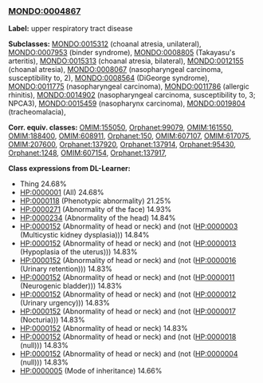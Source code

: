 
### [MONDO:0004867](http://purl.obolibrary.org/obo/MONDO_0004867)
**Label:** upper respiratory tract disease

**Subclasses:** [MONDO:0015312](http://purl.obolibrary.org/obo/MONDO_0015312) (choanal atresia, unilateral), [MONDO:0007953](http://purl.obolibrary.org/obo/MONDO_0007953) (binder syndrome), [MONDO:0008805](http://purl.obolibrary.org/obo/MONDO_0008805) (Takayasu's arteritis), [MONDO:0015313](http://purl.obolibrary.org/obo/MONDO_0015313) (choanal atresia, bilateral), [MONDO:0012155](http://purl.obolibrary.org/obo/MONDO_0012155) (choanal atresia), [MONDO:0008067](http://purl.obolibrary.org/obo/MONDO_0008067) (nasopharyngeal carcinoma, susceptibility to, 2), [MONDO:0008564](http://purl.obolibrary.org/obo/MONDO_0008564) (DiGeorge syndrome), [MONDO:0011775](http://purl.obolibrary.org/obo/MONDO_0011775) (nasopharyngeal carcinoma), [MONDO:0011786](http://purl.obolibrary.org/obo/MONDO_0011786) (allergic rhinitis), [MONDO:0014902](http://purl.obolibrary.org/obo/MONDO_0014902) (nasopharyngeal carcinoma, susceptibility to, 3; NPCA3), [MONDO:0015459](http://purl.obolibrary.org/obo/MONDO_0015459) (nasopharynx carcinoma), [MONDO:0019804](http://purl.obolibrary.org/obo/MONDO_0019804) (tracheomalacia), 

**Corr. equiv. classes:** [OMIM:155050](http://purl.obolibrary.org/obo/OMIM_155050), [Orphanet:99079](http://www.orpha.net/ORDO/Orphanet_99079), [OMIM:161550](http://purl.obolibrary.org/obo/OMIM_161550), [OMIM:188400](http://purl.obolibrary.org/obo/OMIM_188400), [OMIM:608911](http://purl.obolibrary.org/obo/OMIM_608911), [Orphanet:150](http://www.orpha.net/ORDO/Orphanet_150), [OMIM:607107](http://purl.obolibrary.org/obo/OMIM_607107), [OMIM:617075](http://purl.obolibrary.org/obo/OMIM_617075), [OMIM:207600](http://purl.obolibrary.org/obo/OMIM_207600), [Orphanet:137920](http://www.orpha.net/ORDO/Orphanet_137920), [Orphanet:137914](http://www.orpha.net/ORDO/Orphanet_137914), [Orphanet:95430](http://www.orpha.net/ORDO/Orphanet_95430), [Orphanet:1248](http://www.orpha.net/ORDO/Orphanet_1248), [OMIM:607154](http://purl.obolibrary.org/obo/OMIM_607154), [Orphanet:137917](http://www.orpha.net/ORDO/Orphanet_137917), 

**Class expressions from DL-Learner:**

- Thing 24.68%
- [HP:0000001](http://purl.obolibrary.org/obo/HP_0000001) (All) 24.68%
- [HP:0000118](http://purl.obolibrary.org/obo/HP_0000118) (Phenotypic abnormality) 21.25%
- [HP:0000271](http://purl.obolibrary.org/obo/HP_0000271) (Abnormality of the face) 14.93%
- [HP:0000234](http://purl.obolibrary.org/obo/HP_0000234) (Abnormality of the head) 14.84%
- [HP:0000152](http://purl.obolibrary.org/obo/HP_0000152) (Abnormality of head or neck) and (not ([HP:0000003](http://purl.obolibrary.org/obo/HP_0000003) (Multicystic kidney dysplasia))) 14.84%
- [HP:0000152](http://purl.obolibrary.org/obo/HP_0000152) (Abnormality of head or neck) and (not ([HP:0000013](http://purl.obolibrary.org/obo/HP_0000013) (Hypoplasia of the uterus))) 14.83%
- [HP:0000152](http://purl.obolibrary.org/obo/HP_0000152) (Abnormality of head or neck) and (not ([HP:0000016](http://purl.obolibrary.org/obo/HP_0000016) (Urinary retention))) 14.83%
- [HP:0000152](http://purl.obolibrary.org/obo/HP_0000152) (Abnormality of head or neck) and (not ([HP:0000011](http://purl.obolibrary.org/obo/HP_0000011) (Neurogenic bladder))) 14.83%
- [HP:0000152](http://purl.obolibrary.org/obo/HP_0000152) (Abnormality of head or neck) and (not ([HP:0000012](http://purl.obolibrary.org/obo/HP_0000012) (Urinary urgency))) 14.83%
- [HP:0000152](http://purl.obolibrary.org/obo/HP_0000152) (Abnormality of head or neck) and (not ([HP:0000017](http://purl.obolibrary.org/obo/HP_0000017) (Nocturia))) 14.83%
- [HP:0000152](http://purl.obolibrary.org/obo/HP_0000152) (Abnormality of head or neck) 14.83%
- [HP:0000152](http://purl.obolibrary.org/obo/HP_0000152) (Abnormality of head or neck) and (not ([HP:0000018](http://purl.obolibrary.org/obo/HP_0000018) (null))) 14.83%
- [HP:0000152](http://purl.obolibrary.org/obo/HP_0000152) (Abnormality of head or neck) and (not ([HP:0000004](http://purl.obolibrary.org/obo/HP_0000004) (null))) 14.83%
- [HP:0000005](http://purl.obolibrary.org/obo/HP_0000005) (Mode of inheritance) 14.66%


